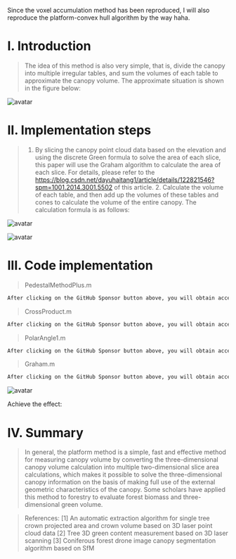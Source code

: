 Since the voxel accumulation method has been reproduced, I will also reproduce the platform-convex hull algorithm by the way haha.  

#  I. Introduction 

>  The idea of this method is also very simple, that is, divide the canopy into multiple irregular tables, and sum the volumes of each table to approximate the canopy volume. The approximate situation is shown in the figure below: 

![avatar]( 49fe13b7691f47a8b12edf2e6ec04a48.png) 

#  II. Implementation steps 

>  1. By slicing the canopy point cloud data based on the elevation and using the discrete Green formula to solve the area of each slice, this paper will use the Graham algorithm to calculate the area of each slice. For details, please refer to the https://blog.csdn.net/dayuhaitang1/article/details/122821546?spm=1001.2014.3001.5502 of this article. 2. Calculate the volume of each table, and then add up the volumes of these tables and cones to calculate the volume of the entire canopy. The calculation formula is as follows: 

![avatar]( ef2fc51090ac488895902a75298864a6.png) 

 ![avatar]( 890fde0341354e5ca4d4bd1e1cef3a80.png) 

#  III. Code implementation 

>  PedestalMethodPlus.m 

 ```python  
After clicking on the GitHub Sponsor button above, you will obtain access permissions to my private code repository ( https://github.com/slowlon/my_code_bar ) to view this blog code. By searching the code number of this blog, you can find the code you need, code number is: 2024020309574084076
 ```  
>  CrossProduct.m 

 ```python  
After clicking on the GitHub Sponsor button above, you will obtain access permissions to my private code repository ( https://github.com/slowlon/my_code_bar ) to view this blog code. By searching the code number of this blog, you can find the code you need, code number is: 2024020309574084076
 ```  
>  PolarAngle1.m 

 ```python  
After clicking on the GitHub Sponsor button above, you will obtain access permissions to my private code repository ( https://github.com/slowlon/my_code_bar ) to view this blog code. By searching the code number of this blog, you can find the code you need, code number is: 2024020309574084076
 ```  
>  Graham.m 

 ```python  
After clicking on the GitHub Sponsor button above, you will obtain access permissions to my private code repository ( https://github.com/slowlon/my_code_bar ) to view this blog code. By searching the code number of this blog, you can find the code you need, code number is: 2024020309574084076
 ```  
![avatar]( 9b05a8b8a4a940449553c84906ce4c3e.png) 

 Achieve the effect:  

#  IV. Summary 

>  In general, the platform method is a simple, fast and effective method for measuring canopy volume by converting the three-dimensional canopy volume calculation into multiple two-dimensional slice area calculations, which makes it possible to solve the three-dimensional canopy information on the basis of making full use of the external geometric characteristics of the canopy. Some scholars have applied this method to forestry to evaluate forest biomass and three-dimensional green volume. 

>  References: [1] An automatic extraction algorithm for single tree crown projected area and crown volume based on 3D laser point cloud data [2] Tree 3D green content measurement based on 3D laser scanning [3] Coniferous forest drone image canopy segmentation algorithm based on SfM 

